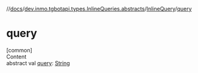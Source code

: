 //[docs](../../../index.md)/[dev.inmo.tgbotapi.types.InlineQueries.abstracts](../index.md)/[InlineQuery](index.md)/[query](query.md)



# query  
[common]  
Content  
abstract val [query](query.md): [String](https://kotlinlang.org/api/latest/jvm/stdlib/kotlin/-string/index.html)  



